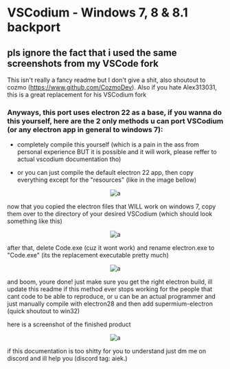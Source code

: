 # VSCodium - Windows 7, 8 & 8.1 backport
## pls ignore the fact that i used the same screenshots from my VSCode fork

This isn't really a fancy readme but I don't give a shit,
also shoutout to cozmo (https://www.github.com/CozmoDev). Also if you hate Alex313031, this is a great replacement for his VSCodium fork

### Anyways, this port uses electron 22 as a base, if you wanna do this yourself, here are the 2 only methods u can port VSCodium (or any electron app in general to windows 7):

- completely compile this yourself (which is a pain in the ass from personal experience BUT it is possible and it will work, please reffer to actual vscodium documentation tho)

- or you can just compile the default electron 22 app, then copy everything except for the "resources" (like in the image bellow)

<p align="center">
  <img alt="a" src="https://media.discordapp.net/attachments/721626533290180730/1198017044470321253/image.png">
</p>

now that you copied the electron files that WILL work on windows 7, copy them over to the directory of your desired VSCodium (which should look something like this)
<p align="center">
  <img alt="a" src="https://media.discordapp.net/attachments/721626533290180730/1198017573514657852/image.png">
</p>

after that, delete Code.exe (cuz it wont work) and rename electron.exe to "Code.exe" (its the replacement executable pretty much)

<p align="center">
  <img alt="a" src="https://media.discordapp.net/attachments/721626533290180730/1198021416164003851/image.png">
</p>


and boom, youre done! just make sure you get the right electron build, ill update this readme if this method ever stops working for the people that cant code to be able to reproduce, or u can be an actual programmer and just manually compile with electron28 and then add supermium-electron (quick shoutout to win32)

here is a screenshot of the finished product

<p align="center">
  <img alt="a" src="https://media.discordapp.net/attachments/721626533290180730/1198021932960989346/image.png">
</p>

if this documentation is too shitty for you to understand just dm me on discord and ill help you (discord tag: aiek.)
